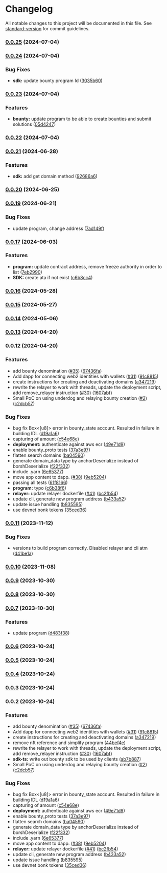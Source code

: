# Changelog

All notable changes to this project will be documented in this file. See [standard-version](https://github.com/conventional-changelog/standard-version) for commit guidelines.

### [0.0.25](https://github.com/sandblizzard/rewards-v1/compare/v0.0.24...v0.0.25) (2024-07-04)

### [0.0.24](https://github.com/sandblizzard/rewards-v1/compare/v0.0.23...v0.0.24) (2024-07-04)


### Bug Fixes

* **sdk:** update bounty program Id ([3035b60](https://github.com/sandblizzard/rewards-v1/commit/3035b607a0216dfd66005b7a7232abc070a84fdf))

### [0.0.23](https://github.com/sandblizzard/rewards-v1/compare/v0.0.22...v0.0.23) (2024-07-04)


### Features

* **bounty:** update program to be able to create bounties and submit solutions ([05d4247](https://github.com/sandblizzard/rewards-v1/commit/05d4247451b18b2754368c87b3690ab980b44b1f))

### [0.0.22](https://github.com/sandblizzard/rewards-v1/compare/v0.0.21...v0.0.22) (2024-07-04)

### [0.0.21](https://github.com/sandblizzard/rewards-v1/compare/v0.0.20...v0.0.21) (2024-06-28)


### Features

* **sdk:** add get domain method ([92686a6](https://github.com/sandblizzard/rewards-v1/commit/92686a6ff2d61174fc1bd27038a093ab43cc36c0))

### [0.0.20](https://github.com/sandblizzard/rewards-v1/compare/v0.0.19...v0.0.20) (2024-06-25)

### [0.0.19](https://github.com/sandblizzard/rewards-v1/compare/v0.0.17...v0.0.19) (2024-06-21)


### Bug Fixes

* update program, change address ([7ad149f](https://github.com/sandblizzard/rewards-v1/commit/7ad149f8a2accf9dc74804d360d0db3bc49cfa18))

### [0.0.17](https://github.com/sandblizzard/rewards-v1/compare/v0.0.16...v0.0.17) (2024-06-03)


### Features

* **program:** update contract address, remove freeze authority in order to list ([7eb2990](https://github.com/sandblizzard/rewards-v1/commit/7eb2990f2397316352d95939fe304198544774cb))
* **SDK:** create ata if not exist ([c6b8cc4](https://github.com/sandblizzard/rewards-v1/commit/c6b8cc412ef3747c074013a9a3474168230969aa))

### [0.0.16](https://github.com/sandblizzard/rewards-v1/compare/v0.0.15...v0.0.16) (2024-05-28)

### [0.0.15](https://github.com/sandblizzard/rewards-v1/compare/v0.0.14...v0.0.15) (2024-05-27)

### [0.0.14](https://github.com/sandblizzard/rewards-v1/compare/v0.0.13...v0.0.14) (2024-05-06)

### [0.0.13](https://github.com/sandblizzard/rewards-v1/compare/v0.0.12...v0.0.13) (2024-04-20)

### 0.0.12 (2024-04-20)


### Features

* add bounty denomination ([#35](https://github.com/sandblizzard/rewards-v1/issues/35)) ([67436fa](https://github.com/sandblizzard/rewards-v1/commit/67436fa78f9ff61a922110f7fbe98e84cc594732))
* Add dapp for connecting web2 identities with wallets ([#31](https://github.com/sandblizzard/rewards-v1/issues/31)) ([91c8815](https://github.com/sandblizzard/rewards-v1/commit/91c881596eabc4e66b27a727b5e87897b6876d4b))
* create instructions for creating and deactivating domains ([a347219](https://github.com/sandblizzard/rewards-v1/commit/a3472190f95bf82473a9be9d14045aa029f864ea))
* rewrite the relayer to work with threads, update the deployment script, add remove_relayer instruction ([#30](https://github.com/sandblizzard/rewards-v1/issues/30)) ([1607abf](https://github.com/sandblizzard/rewards-v1/commit/1607abf753d5830c2b5bb99681b179c4d5282350))
* Small PoC on using underdog and relaying bounty creation ([#2](https://github.com/sandblizzard/rewards-v1/issues/2)) ([c2dcb57](https://github.com/sandblizzard/rewards-v1/commit/c2dcb571ec5b59913f7ebc4e1780384acf016cb1))


### Bug Fixes

* bug fix Box<[u8]> error in bounty_state account. Resulted in failure in building IDL ([d19a1a6](https://github.com/sandblizzard/rewards-v1/commit/d19a1a60055d62158a67d942e75f57b180d4bd2f))
* capturing of amount ([c54e68e](https://github.com/sandblizzard/rewards-v1/commit/c54e68e26903c931a1a1ed71408d0dee1ea9a4a2))
* **deployment:** authenticate against aws ecr ([49e71d9](https://github.com/sandblizzard/rewards-v1/commit/49e71d9e6aaa23d0eadaaca429b8c7519f9ea29f))
* enable bounty_proto tests ([37a3e97](https://github.com/sandblizzard/rewards-v1/commit/37a3e97d6169d4178d1663816c3206b24079a361))
* flatten search domains ([ba04590](https://github.com/sandblizzard/rewards-v1/commit/ba0459074b8c5d33c48223d70521b0d2a2109817))
* generate domain_data type by anchorDeserialize instead of borshDeserialize ([f22f332](https://github.com/sandblizzard/rewards-v1/commit/f22f332a77d59bb70f39d4d196d3dbdb98186e80))
* include .yarn ([6e65377](https://github.com/sandblizzard/rewards-v1/commit/6e653771b1a4d51f3c8d5406dd7c33da1ff1cd17))
* move app content to dapp. ([#38](https://github.com/sandblizzard/rewards-v1/issues/38)) ([9eb5204](https://github.com/sandblizzard/rewards-v1/commit/9eb5204d7fa7c04001ca1fd8ce6a05eefe75bab8))
* passing all tests ([61f8166](https://github.com/sandblizzard/rewards-v1/commit/61f8166a18a73d145bda514ec008d81d705422bf))
* **program:** typo ([c6b38f6](https://github.com/sandblizzard/rewards-v1/commit/c6b38f60bb7d97a217c4dd1c8747c1985125cf7d))
* **relayer:** update relayer dockerfile ([#41](https://github.com/sandblizzard/rewards-v1/issues/41)) ([bc2fb54](https://github.com/sandblizzard/rewards-v1/commit/bc2fb542900be2a40716060c38c7c69e8cb67e81))
* update cli, generate new program address ([b433a52](https://github.com/sandblizzard/rewards-v1/commit/b433a5228e1ac69d2981f9385c84c1db94cef1a3))
* update issue handling ([b835595](https://github.com/sandblizzard/rewards-v1/commit/b835595144dd6206591a2606684188393fd094d0))
* use devnet bonk tokens ([35ced36](https://github.com/sandblizzard/rewards-v1/commit/35ced36121ffa70e745f0dbb06f50fff16b90032))

### [0.0.11](https://github.com/sandblizzard/rewards-v1/compare/v0.0.10...v0.0.11) (2023-11-12)


### Bug Fixes

* versions to build program correctly. Disabled relayer and cli atm ([d41be1a](https://github.com/sandblizzard/rewards-v1/commit/d41be1a7a13b0d13f24880cad4a97f0fb99096a4))

### [0.0.10](https://github.com/sandblizzard/rewards-v1/compare/v0.0.9...v0.0.10) (2023-11-08)

### [0.0.9](https://github.com/sandblizzard/rewards-v1/compare/v0.0.8...v0.0.9) (2023-10-30)

### [0.0.8](https://github.com/sandblizzard/rewards-v1/compare/v0.0.7...v0.0.8) (2023-10-30)

### [0.0.7](https://github.com/sandblizzard/rewards-v1/compare/v0.0.6...v0.0.7) (2023-10-30)


### Features

* update program ([d483f38](https://github.com/sandblizzard/rewards-v1/commit/d483f389c7911473de38a3a673bb4fcf32a1a474))

### [0.0.6](https://github.com/sandblizzard/rewards-v1/compare/v0.0.5...v0.0.6) (2023-10-24)

### [0.0.5](https://github.com/sandblizzard/rewards-v1/compare/v0.0.4...v0.0.5) (2023-10-24)

### [0.0.4](https://github.com/sandblizzard/rewards-v1/compare/v0.0.3...v0.0.4) (2023-10-24)

### [0.0.3](https://github.com/sandblizzard/rewards-v1/compare/v0.0.2...v0.0.3) (2023-10-24)

### 0.0.2 (2023-10-24)


### Features

* add bounty denomination ([#35](https://github.com/sandblizzard/rewards-v1/issues/35)) ([67436fa](https://github.com/sandblizzard/rewards-v1/commit/67436fa78f9ff61a922110f7fbe98e84cc594732))
* Add dapp for connecting web2 identities with wallets ([#31](https://github.com/sandblizzard/rewards-v1/issues/31)) ([91c8815](https://github.com/sandblizzard/rewards-v1/commit/91c881596eabc4e66b27a727b5e87897b6876d4b))
* create instructions for creating and deactivating domains ([a347219](https://github.com/sandblizzard/rewards-v1/commit/a3472190f95bf82473a9be9d14045aa029f864ea))
* remove nft reference and simplify program ([44bef4e](https://github.com/sandblizzard/rewards-v1/commit/44bef4ee62b01900863026a79c5507ad46afee6c))
* rewrite the relayer to work with threads, update the deployment script, add remove_relayer instruction ([#30](https://github.com/sandblizzard/rewards-v1/issues/30)) ([1607abf](https://github.com/sandblizzard/rewards-v1/commit/1607abf753d5830c2b5bb99681b179c4d5282350))
* **sdk-ts:** write out bounty sdk to be used by clients ([ab7b887](https://github.com/sandblizzard/rewards-v1/commit/ab7b887dfa1db0a104cf71900ed42c5057967ea9))
* Small PoC on using underdog and relaying bounty creation ([#2](https://github.com/sandblizzard/rewards-v1/issues/2)) ([c2dcb57](https://github.com/sandblizzard/rewards-v1/commit/c2dcb571ec5b59913f7ebc4e1780384acf016cb1))


### Bug Fixes

* bug fix Box<[u8]> error in bounty_state account. Resulted in failure in building IDL ([d19a1a6](https://github.com/sandblizzard/rewards-v1/commit/d19a1a60055d62158a67d942e75f57b180d4bd2f))
* capturing of amount ([c54e68e](https://github.com/sandblizzard/rewards-v1/commit/c54e68e26903c931a1a1ed71408d0dee1ea9a4a2))
* **deployment:** authenticate against aws ecr ([49e71d9](https://github.com/sandblizzard/rewards-v1/commit/49e71d9e6aaa23d0eadaaca429b8c7519f9ea29f))
* enable bounty_proto tests ([37a3e97](https://github.com/sandblizzard/rewards-v1/commit/37a3e97d6169d4178d1663816c3206b24079a361))
* flatten search domains ([ba04590](https://github.com/sandblizzard/rewards-v1/commit/ba0459074b8c5d33c48223d70521b0d2a2109817))
* generate domain_data type by anchorDeserialize instead of borshDeserialize ([f22f332](https://github.com/sandblizzard/rewards-v1/commit/f22f332a77d59bb70f39d4d196d3dbdb98186e80))
* include .yarn ([6e65377](https://github.com/sandblizzard/rewards-v1/commit/6e653771b1a4d51f3c8d5406dd7c33da1ff1cd17))
* move app content to dapp. ([#38](https://github.com/sandblizzard/rewards-v1/issues/38)) ([9eb5204](https://github.com/sandblizzard/rewards-v1/commit/9eb5204d7fa7c04001ca1fd8ce6a05eefe75bab8))
* **relayer:** update relayer dockerfile ([#41](https://github.com/sandblizzard/rewards-v1/issues/41)) ([bc2fb54](https://github.com/sandblizzard/rewards-v1/commit/bc2fb542900be2a40716060c38c7c69e8cb67e81))
* update cli, generate new program address ([b433a52](https://github.com/sandblizzard/rewards-v1/commit/b433a5228e1ac69d2981f9385c84c1db94cef1a3))
* update issue handling ([b835595](https://github.com/sandblizzard/rewards-v1/commit/b835595144dd6206591a2606684188393fd094d0))
* use devnet bonk tokens ([35ced36](https://github.com/sandblizzard/rewards-v1/commit/35ced36121ffa70e745f0dbb06f50fff16b90032))
